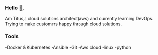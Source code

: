 ### Hello 👋,

Am Titus,a cloud solutions architect(aws) and currently learning DevOps.
Trying to make customers happy through cloud solutions.

### Tools
-Docker & Kubernetes
-Ansible
-Git
-Aws cloud
-linux
-python
